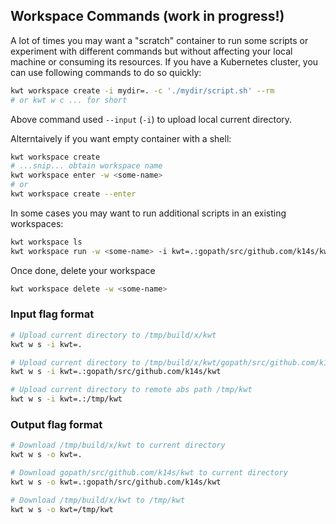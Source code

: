 ## Workspace Commands (work in progress!)

A lot of times you may want a "scratch" container to run some scripts or experiment with different commands but without affecting your local machine or consuming its resources. If you have a Kubernetes cluster, you can use following commands to do so quickly:

```bash
kwt workspace create -i mydir=. -c './mydir/script.sh' --rm
# or kwt w c ... for short
```

Above command used `--input` (`-i`) to upload local current directory.

Alterntaively if you want empty container with a shell:

```bash
kwt workspace create
# ...snip... obtain workspace name
kwt workspace enter -w <some-name>
# or
kwt workspace create --enter
```

In some cases you may want to run additional scripts in an existing workspaces:

```bash
kwt workspace ls
kwt workspace run -w <some-name> -i kwt=.:gopath/src/github.com/k14s/kwt -c './gopath/src/github.com/k14s/kwt/ci/unit-tests.sh'
```

Once done, delete your workspace

```bash
kwt workspace delete -w <some-name>
```

### Input flag format

```bash
# Upload current directory to /tmp/build/x/kwt
kwt w s -i kwt=.

# Upload current directory to /tmp/build/x/kwt/gopath/src/github.com/k14s/kwt
kwt w s -i kwt=.:gopath/src/github.com/k14s/kwt

# Upload current directory to remote abs path /tmp/kwt
kwt w s -i kwt=.:/tmp/kwt
```

### Output flag format

```bash
# Download /tmp/build/x/kwt to current directory
kwt w s -o kwt=.

# Download gopath/src/github.com/k14s/kwt to current directory
kwt w s -o kwt=.:gopath/src/github.com/k14s/kwt

# Download /tmp/build/x/kwt to /tmp/kwt
kwt w s -o kwt=/tmp/kwt
```
